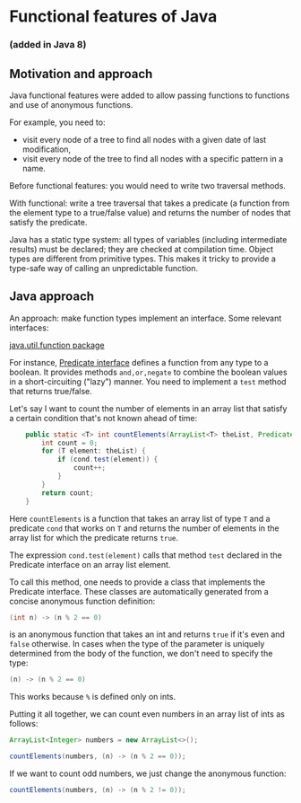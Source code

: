 # Functional features of Java 
### (added in Java 8)

## Motivation and approach
Java functional features were added to allow passing functions to functions and use of anonymous functions. 

For example, you need to: 

  * visit every node of a tree to find all nodes with a given date of last modification,
  * visit every node of the tree to find all nodes with a specific pattern in a name.

Before functional features: you would need to write two traversal methods. 

With functional: write a tree traversal that takes a predicate (a function from the element type to a true/false value) and returns the number of nodes that satisfy the predicate. 

Java has a static type system: all types of variables (including intermediate results) must be declared; they are checked at compilation time. Object types are different from primitive types. This makes it tricky to provide a type-safe way of calling an unpredictable function.

## Java approach

An approach: make function types implement an interface. Some relevant interfaces:

[java.util.function package](https://docs.oracle.com/javase/8/docs/api/java/util/function/package-summary.html)

For instance, [Predicate interface](https://docs.oracle.com/javase/8/docs/api/java/util/function/Predicate.html) defines a function from any type to a boolean. It provides methods `and,or,negate` to combine the boolean values in a short-circuiting ("lazy") manner. You need to implement a `test` method that returns true/false. 

Let's say I want to count the number of elements in an array list that satisfy a certain condition that's not known ahead of time: 
```java
	public static <T> int countElements(ArrayList<T> theList, Predicate<T> cond) {
		int count = 0;
		for (T element: theList) {
			if (cond.test(element)) {
				count++;
			}
		}
		return count;
	}
```
Here `countElements` is a function that takes an array list of type `T` and a predicate `cond` that works on `T` and returns the number of elements in the array list for which the predicate returns `true`. 

The expression `cond.test(element)` calls that method `test` declared in the Predicate interface on an array list element. 

To call this method, one needs to provide a class that implements the Predicate interface. These classes are automatically generated from a concise anonymous function definition:

```java
(int n) -> (n % 2 == 0)
```
is an anonymous function that takes an int and returns `true` if it's even and `false` otherwise. In cases when the type of the parameter is uniquely determined from the body of the function, we don't need to specify the type:
```java
(n) -> (n % 2 == 0)
``` 
This works because `%` is defined only on ints. 

Putting it all together, we can count even numbers in an array list of ints as follows:
```java
ArrayList<Integer> numbers = new ArrayList<>();

countElements(numbers, (n) -> (n % 2 == 0));
``` 
If we want to count odd numbers, we just change the anonymous function: 
```java
countElements(numbers, (n) -> (n % 2 != 0));
```





 









